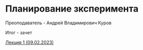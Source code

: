 # Планирование зксперимента
Преоподаватель - Андрей Владимирович Куров

Итог - зачет

[Лекция 1 (09.02.2023)](https://github.com/Inlucker/8semestr/blob/main/%D0%9F%D0%BB%D0%B0%D0%BD%D0%B8%D1%80%D0%BE%D0%B2%D0%B0%D0%BD%D0%B8%D0%B5%20%D1%8D%D0%BA%D1%81%D0%BF%D0%B5%D1%80%D0%B8%D0%BC%D0%B5%D0%BD%D1%82%D0%B0/%D0%9B%D0%B5%D0%BA%D1%86%D0%B8%D1%8F%201/%D0%9B%D0%B5%D0%BA%D1%86%D0%B8%D1%8F1.md)
